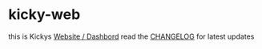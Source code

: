 # kicky-web
this is Kickys [Website / Dashbord](https://kicky-home.herokuapp.com/)
read the [CHANGELOG](https://github.com/mjkatgithub/kicky-web/blob/master/CHANGELOG.md) for latest updates
